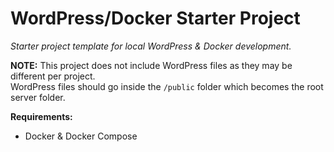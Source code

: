 # WordPress/Docker Starter Project

*Starter project template for local WordPress &amp; Docker development.*

**NOTE:** This project does not include WordPress files as they may be different per project. \
WordPress files should go inside the `/public` folder which becomes the root server folder.

**Requirements:**
- Docker &amp; Docker Compose
